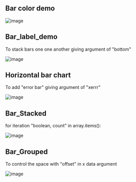 Bar color demo
---
![image](https://github.com/jkm2000korea/data_visualization/assets/77305773/f99a88fa-cb67-4a35-811a-d62095bbe4eb)

Bar_label_demo
---
To stack bars one one another giving argument of "bottom"

![image](https://github.com/jkm2000korea/data_visualization/assets/77305773/b276ebc2-fec6-4de8-a480-c3c608b1b8c5)

Horizontal bar chart
---
To add "error bar" giving argument of "xerrr"

![image](https://github.com/jkm2000korea/data_visualization/assets/77305773/5ec51f37-c867-4fa0-a92b-bcbfd0817305)

Bar_Stacked
---
for iteration "boolean, count" in array.items():

![image](https://github.com/jkm2000korea/data_visualization/assets/77305773/adceb872-d530-430c-917d-33df1c019a48)


Bar_Grouped
--
To control the space with "offset" in x data argument

![image](https://github.com/jkm2000korea/data_visualization/assets/77305773/eda55d29-5df6-4b07-b5fc-e8d7c7377f3e)
